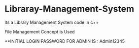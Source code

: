 # Libraray-Management-System

Its a Library Management System code in c++ 

File Management Concept is Used

**INITIAL LOGIN PASSWORD FOR ADMIN IS : Admin12345
